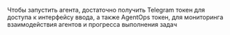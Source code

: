 Чтобы запустить агента, достаточно получить Telegram токен для доступа
к интерфейсу ввода, а также AgentOps токен, для мониторинга взаимодействия
агентов и прогресса выполнения задач